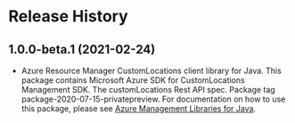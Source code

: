 # Release History

## 1.0.0-beta.1 (2021-02-24)

- Azure Resource Manager CustomLocations client library for Java. This package contains Microsoft Azure SDK for CustomLocations Management SDK. The customLocations Rest API spec. Package tag package-2020-07-15-privatepreview. For documentation on how to use this package, please see [Azure Management Libraries for Java](https://aka.ms/azsdk/java/mgmt).

